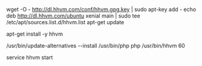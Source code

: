 wget -O - http://dl.hhvm.com/conf/hhvm.gpg.key | sudo apt-key add -
echo deb http://dl.hhvm.com/ubuntu xenial main | sudo tee /etc/apt/sources.list.d/hhvm.list
apt-get update

apt-get install -y hhvm

/usr/bin/update-alternatives --install /usr/bin/php php /usr/bin/hhvm 60

service hhvm start